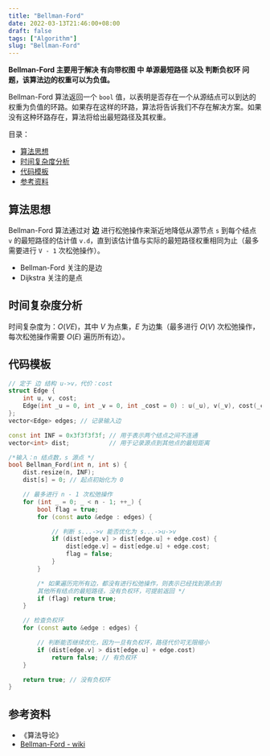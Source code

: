 ```yaml
---
title: "Bellman-Ford"
date: 2022-03-13T21:46:00+08:00
draft: false
tags: ["Algorithm"]
slug: "Bellman-Ford"
---
```


**Bellman-Ford 主要用于解决 有向带权图 中 单源最短路径 以及 判断负权环 问题，该算法边的权重可以为负值。**

Bellman-Ford 算法返回一个 `bool` 值，以表明是否存在一个从源结点可以到达的权重为负值的环路。如果存在这样的环路，算法将告诉我们不存在解决方案。如果没有这种环路存在，算法将给出最短路径及其权重。

目录：

- [算法思想](#算法思想)
- [时间复杂度分析](#时间复杂度分析)
- [代码模板](#代码模板)
- [参考资料](#参考资料)

## 算法思想

Bellman-Ford 算法通过对 **边** 进行松弛操作来渐近地降低从源节点 `s` 到每个结点 `v` 的最短路径的估计值 `v.d`，直到该估计值与实际的最短路径权重相同为止（最多需要进行 `V - 1` 次松弛操作）。

* Bellman-Ford 关注的是边
* Dijkstra 关注的是点

## 时间复杂度分析

时间复杂度为：$O(VE)$，其中 $V$ 为点集，$E$ 为边集（最多进行 $O(V)$ 次松弛操作，每次松弛操作需要 $O(E)$ 遍历所有边）。

## 代码模板

```C++
// 定于 边 结构 u->v，代价：cost
struct Edge {
    int u, v, cost;
    Edge(int _u = 0, int _v = 0, int _cost = 0) : u(_u), v(_v), cost(_cost) {}
};
vector<Edge> edges; // 记录输入边

const int INF = 0x3f3f3f3f; // 用于表示两个结点之间不连通
vector<int> dist;           // 用于记录源点到其他点的最短距离

/*输入：n 结点数，s 源点 */
bool Bellman_Ford(int n, int s) {
    dist.resize(n, INF);
    dist[s] = 0; // 起点初始化为 0

    // 最多进行 n - 1 次松弛操作
    for (int _ = 0; _ < n - 1; ++_) {
        bool flag = true;
        for (const auto &edge : edges) {

            // 判断 s...->v 能否优化为 s...->u->v
            if (dist[edge.v] > dist[edge.u] + edge.cost) {
                dist[edge.v] = dist[edge.u] + edge.cost;
                flag = false;
            }
        }

        /* 如果遍历完所有边，都没有进行松弛操作，则表示已经找到源点到
        其他所有结点的最短路径，没有负权环，可提前返回 */
        if (flag) return true;
    }

    // 检查负权环
    for (const auto &edge : edges) {

        // 判断能否继续优化，因为一旦有负权环，路径代价可无限缩小
        if (dist[edge.v] > dist[edge.u] + edge.cost) 
            return false; // 有负权环
    }

    return true; // 没有负权环
}
```

## 参考资料

* 《算法导论》
* [Bellman-Ford - wiki](https://zh.wikipedia.org/wiki/%E8%B4%9D%E5%B0%94%E6%9B%BC-%E7%A6%8F%E7%89%B9%E7%AE%97%E6%B3%95)

